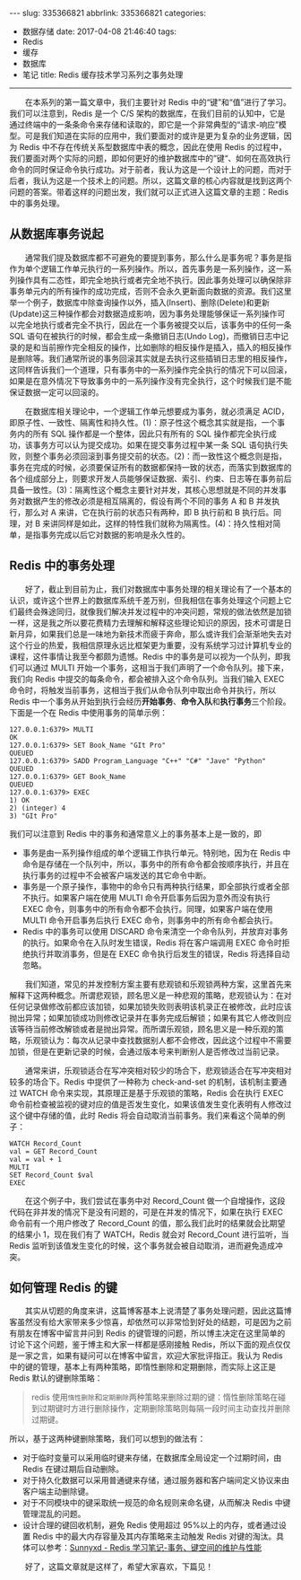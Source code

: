 ﻿﻿---
slug: 335366821
abbrlink: 335366821
categories:
- 数据存储
date: 2017-04-08 21:46:40
tags:
- Redis
- 缓存
- 数据库
- 笔记
title: Redis 缓存技术学习系列之事务处理
---

&emsp;&emsp;在本系列的第一篇文章中，我们主要针对 Redis 中的“键”和“值”进行了学习。我们可以注意到，Redis 是一个 C/S 架构的数据库，在我们目前的认知中，它是通过终端中的一条条命令来存储和读取的，即它是一个非常典型的“请求-响应”模型。可是我们知道在实际的应用中，我们要面对的或许是更为复杂的业务逻辑，因为 Redis 中不存在传统关系型数据库中表的概念，因此在使用 Redis 的过程中，我们要面对两个实际的问题，即如何更好的维护数据库中的”键“、如何在高效执行命令的同时保证命令执行成功。对于前者，我认为这是一个设计上的问题，而对于后者，我认为这是一个技术上的问题。所以，这篇文章的核心内容就是找到这两个问题的答案。带着这样的问题出发，我们就可以正式进入这篇文章的主题：Redis 中的事务处理。

<!--more-->

## 从数据库事务说起

​&emsp;&emsp;通常我们提及数据库都不可避免的要提到事务，那么什么是事务呢？事务是指作为单个逻辑工作单元执行的一系列操作。所以，首先事务是一系列操作，这一系列操作具有二态性，即完全地执行或者完全地不执行。因此事务处理可以确保除非事务单元内的所有操作的成功完成，否则不会永久更新面向数据的资源。我们这里举一个例子，数据库中除查询操作以外，插入(Insert)、删除(Delete)和更新(Update)这三种操作都会对数据造成影响，因为事务处理能够保证一系列操作可以完全地执行或者完全不执行，因此在一个事务被提交以后，该事务中的任何一条 SQL 语句在被执行的时候，都会生成一条撤销日志(Undo Log)，而撤销日志中记录的是和当前擦作完全相反的操作，比如删除的相反操作是插入，插入的相反操作是删除等。我们通常所说的事务回滚其实就是去执行这些插销日志里的相反操作，这同样告诉我们一个道理，只有事务中的一系列操作完全执行的情况下可以回滚，如果是在意外情况下导致事务中的一系列操作没有完全执行，这个时候我们是不能保证数据一定可以回滚的。

​&emsp;&emsp;在数据库相关理论中，一个逻辑工作单元想要成为事务，就必须满足 ACID，即原子性、一致性、隔离性和持久性。(1)：原子性这个概念其实就是指，一个事务内的所有 SQL 操作都是一个整体，因此只有所有的 SQL 操作都完全执行成功，该事务方可以认为提交成功。如果在提交事务过程中某一条 SQL 语句执行失败，则整个事务必须回滚到事务提交前的状态。(2)：而一致性这个概念则是指，事务在完成的时候，必须要保证所有的数据都保持一致的状态，而落实到数据库的各个组成部分上，则要求开发人员能够保证数据、索引、约束、日志等在事务前后具备一致性。(3)：隔离性这个概念主要针对并发，其核心思想就是不同的并发事务对数据产生的修改必须是相互隔离的，假设有两个不同的事务 A 和 B 并发执行，那么对 A 来讲，它在执行前的状态只有两种，即 B 执行前和 B 执行后。同理，对 B 来讲同样是如此，这样的特性我们就称为隔离性。(4)：持久性相对简单，是指事务完成以后它对数据的影响是永久性的。

## Redis 中的事务处理

​&emsp;&emsp;好了，截止到目前为止，我们对数据库中事务处理的相关理论有了一个基本的认识，或许这个世界上的数据库系统千差万别，但我相信在事务处理这个问题上它们最终会殊途同归，就像我们解决并发过程中的冲突问题，常规的做法依然是加锁一样，这是我之所以要花费精力去理解和解释这些理论知识的原因，技术可谓是日新月异，如果我们总是一味地为新技术而疲于奔命，那么或许我们会渐渐地失去对这个行业的热爱，我相信原理永远比框架更为重要，没有系统学习过计算机专业的课程，这件事情让我至今都颇为遗憾。Redis 中的事务是可以视为一个队列，即我们可以通过 MULTI 开始一个事务，这相当于我们声明了一个命令队列。接下来，我们向 Redis 中提交的每条命令，都会被排入这个命令队列。当我们输入 EXEC 命令时，将触发当前事务，这相当于我们从命令队列中取出命令并执行，所以 Redis 中一个事务从开始到执行会经历**开始事务**、**命令入队**和**执行事务**三个阶段。下面是一个在 Redis 中使用事务的简单示例：

```plain
127.0.0.1:6379> MULTI
OK
127.0.0.1:6379> SET Book_Name "GIt Pro"
QUEUED
127.0.0.1:6379> SADD Program_Language "C++" "C#" "Jave" "Python" 
QUEUED
127.0.0.1:6379> GET Book_Name
QUEUED
127.0.0.1:6379> EXEC
1) OK
2) (integer) 4
3) "GIt Pro"
```

我们可以注意到 Redis 中的事务和通常意义上的事务基本上是一致的，即

* 事务是由一系列操作组成的单个逻辑工作执行单元。特别地，因为在 Redis 中命令是存储在一个队列中，所以，事务中的所有命令都会按顺序执行，并且在执行事务的过程中不会被客户端发送的其它命令中断。
* 事务是一个原子操作，事物中的命令只有两种执行结果，即全部执行或者全部不执行。如果客户端在使用 MULTI 命令开启事务后因为意外而没有执行 EXEC 命令，则事务中的所有命令都不会执行。同理，如果客户端在使用 MULTI 命令开启事务后执行 EXEC 命令，则事务中的所有命令都会执行。
* Redis 中的事务可以使用 DISCARD 命令来清空一个命令队列，并放弃对事务的执行。如果命令在入队时发生错误，Redis 将在客户端调用 EXEC 命令时拒绝执行并取消事务，但是在 EXEC 命令执行后发生的错误，Redis 将选择自动忽略。

&emsp;&emsp;我们知道，常见的并发控制方案主要有悲观锁和乐观锁两种方案，这里首先来解释下这两种概念。所谓悲观锁，顾名思义是一种悲观的策略，悲观锁认为：在对任何记录做修改前都应该加锁，如果加锁失败则表明该机录正在被修改，此时应该抛出异常；如果加锁成功则修改记录并在事务完成后解锁；如果有其它人修改则应该等待当前修改解锁或者是抛出异常。而所谓乐观锁，顾名思义是一种乐观的策略，乐观锁认为：每次从记录中查找数据别人都不会修改，因此这个过程中不需要加锁，但是在更新记录的时候，会通过版本号来判断别人是否修改过当前记录。

&emsp;&emsp;通常来讲，乐观锁适合在写冲突相对较少的场合下，悲观锁适合在写冲突相对较多的场合下。Redis 中提供了一种称为 check-and-set 的机制，该机制主要通过 WATCH 命令来实现，其原理正是基于乐观锁的策略，Redis 会在执行 EXEC 命令前检查被监视的键对应的值是否发生变化，如果该值发生变化表明有人修改过这个键中存储的值，此时 Redis 将会自动取消当前事务。我们来看这个简单的例子：

```plain
WATCH Record_Count
val = GET Record_Count
val = val + 1
MULTI
SET Record_Count $val
EXEC
```

&emsp;&emsp;在这个例子中，我们尝试在事务中对 Record_Count 做一个自增操作，这段代码在非并发的情况下是没有问题的，可是在并发的情况下，如果在执行 EXEC 命令前有一个用户修改了 Record_Count 的值，那么我们此时的结果就会比期望的结果小 1，现在我们有了 WATCH，Redis 就会对 Record_Count 进行监听，当 Redis 监听到该值发生变化的时候，这个事务就会被自动取消，进而避免造成冲突。



## 如何管理 Redis 的键

​&emsp;&emsp;其实从切题的角度来讲，这篇博客基本上说清楚了事务处理问题，因此这篇博客虽然没有给大家带来多少惊喜，却依然可以非常恰到好处的结题，可是因为之前有朋友在博客中留言并问到 Redis 的键管理的问题，所以博主决定在这里简单的讨论下这个问题，鉴于博主和大家一样都是感刚接触 Redis，所以下面的观点仅仅是一家之言，如果有疑问可以在博客中留言，欢迎大家批评指正。我认为 Redis 中的键的管理，基本上有两种策略，即惰性删除和定期删除，而实际上这正是 Redis 默认的键删除策略：

> redis 使用`惰性删除`和`定期删除`两种策略来删除过期的键：惰性删除策略在碰到过期键时方进行删除操作，定期删除策略则每隔一段时间主动查找并删除过期键。

所以，基于这两种键删除策略，我们可以想到的做法有：

* 对于临时变量可以采用临时键来存储，在数据库全局设定一个过期时间，由 Redis 在键过期后自动删除。
* 对于持久化数据可以采用普通键来存储，通过服务器和客户端间定义协议来由客户端主动删除键。
* 对于不同模块中的键采取统一规范的命名规则来命名键，从而解决 Redis 中键管理混乱的问题。
* 设计合理的键回收机制，避免 Redis 使用超过 95%以上的内存，或者通过设置 Redis 中的最大内存容量及其内存策略来主动触发 Redis 对键的淘汰。具体可以参考：[Sunnyxd - Redis 学习笔记-事务、键空间的维护与性能](https://segmentfault.com/a/1190000004171731)

&emsp;&emsp;好了，这篇文章就是这样了，希望大家喜欢，下篇见！